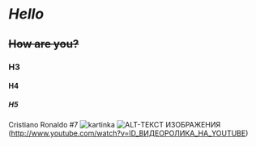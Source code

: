 # **_Hello_**
## ~~How are you?~~
### H3
#### H4
##### H5
Cristiano Ronaldo #7
![kartinka](https://resize-parismatch.lanmedia.fr/r/625,417,center-middle,ffffff/img/var/news/storage/images/paris-match/people/cristiano-ronaldo-le-tendre-hommage-a-son-pere-1362170/22657973-1-fre-FR/Cristiano-Ronaldo-le-tendre-hommage-a-son-pere.jpg)
![ALT-ТЕКСТ ИЗОБРАЖЕНИЯ](http://img.youtube.com/vi/ID_ВИДЕОРОЛИКА_НА_YOUTUBE/0.jpg)(http://www.youtube.com/watch?v=ID_ВИДЕОРОЛИКА_НА_YOUTUBE)
